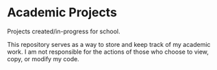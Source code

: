 # Academic Projects
Projects created/in-progress for school.

This repository serves as a way to store and keep track of my academic work.
I am not responsible for the actions of those who choose to view, copy, or modify my code.

